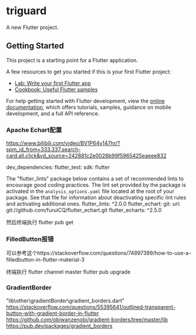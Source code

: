 # triguard

A new Flutter project.

## Getting Started

This project is a starting point for a Flutter application.

A few resources to get you started if this is your first Flutter project:

- [Lab: Write your first Flutter app](https://docs.flutter.dev/get-started/codelab)
- [Cookbook: Useful Flutter samples](https://docs.flutter.dev/cookbook)

For help getting started with Flutter development, view the
[online documentation](https://docs.flutter.dev/), which offers tutorials,
samples, guidance on mobile development, and a full API reference.


### Apache Echart配置
https://www.bilibili.com/video/BV1P64y147hr/?spm_id_from=333.337.search-card.all.click&vd_source=242881c2e0028b99f5965425eaeee832


dev_dependencies:
  flutter_test:
    sdk: flutter

  The "flutter_lints" package below contains a set of recommended lints to
  encourage good coding practices. The lint set provided by the package is
  activated in the `analysis_options.yaml` file located at the root of your
  package. See that file for information about deactivating specific lint
  rules and activating additional ones.
  flutter_lints: ^2.0.0
   flutter_echart: 
     git:
       url: git://github.com/furuiCQ/flutter_echart.git
  flutter_echarts: ^2.5.0

然后终端执行
flutter pub get

### FilledButton报错
可以参考这个https://stackoverflow.com/questions/74897399/how-to-use-a-filledbutton-in-flutter-material-3

终端执行
flutter channel master
flutter pub upgrade


### GradientBorder
"lib\other\gradientBorder\gradient_borders.dart"
https://stackoverflow.com/questions/55395641/outlined-transparent-button-with-gradient-border-in-flutter
https://github.com/obiwanzenobi/gradient-borders/tree/master/lib
https://pub.dev/packages/gradient_borders